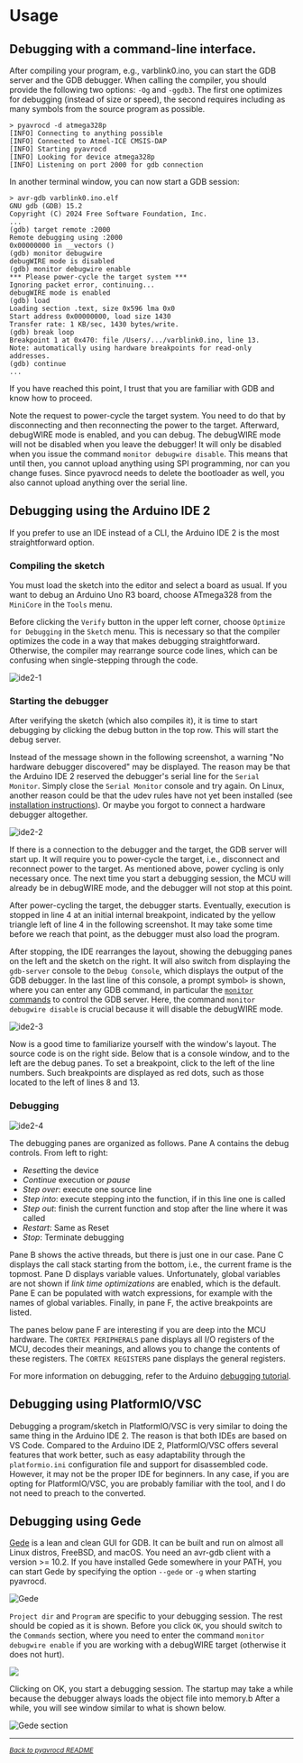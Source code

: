 # Usage

## Debugging with a command-line interface.

After compiling your program, e.g., varblink0.ino, you can start the GDB server and the GDB debugger. When calling the compiler, you should provide the following two options: `-Og` and `-ggdb3`. The first one optimizes for debugging (instead of size or speed), the second requires including as many symbols from the source program as possible.

```
> pyavrocd -d atmega328p
[INFO] Connecting to anything possible
[INFO] Connected to Atmel-ICE CMSIS-DAP
[INFO] Starting pyavrocd
[INFO] Looking for device atmega328p
[INFO] Listening on port 2000 for gdb connection

```

In another terminal window, you can now start a GDB session:

```
> avr-gdb varblink0.ino.elf
GNU gdb (GDB) 15.2
Copyright (C) 2024 Free Software Foundation, Inc.
...
(gdb) target remote :2000
Remote debugging using :2000
0x00000000 in __vectors ()
(gdb) monitor debugwire
debugWIRE mode is disabled
(gdb) monitor debugwire enable
*** Please power-cycle the target system ***
Ignoring packet error, continuing...
debugWIRE mode is enabled
(gdb) load
Loading section .text, size 0x596 lma 0x0
Start address 0x00000000, load size 1430
Transfer rate: 1 KB/sec, 1430 bytes/write.
(gdb) break loop
Breakpoint 1 at 0x470: file /Users/.../varblink0.ino, line 13.
Note: automatically using hardware breakpoints for read-only addresses.
(gdb) continue
...
```

If you have reached this point, I trust that you are familiar with GDB and know how to proceed.

Note the request to power-cycle the target system. You need to do that by disconnecting and then reconnecting the power to the target. Afterward, debugWIRE mode is enabled, and you can debug. The debugWIRE mode will not be disabled when you leave the debugger! It will only be disabled when you issue the command `monitor debugwire disable`.  This means that until then, you cannot upload anything using SPI programming, nor can you change fuses. Since pyavrocd needs to delete the bootloader as well, you also cannot upload anything over the serial line.

## Debugging using the Arduino IDE 2

If you prefer to use an IDE instead of a CLI, the Arduino IDE 2 is the most straightforward option.

### Compiling the sketch

You must load the sketch into the editor and select a board as usual. If you want to debug an Arduino Uno R3 board, choose ATmega328 from the `MiniCore` in the `Tools` menu.

Before clicking the `Verify` button in the upper left corner, choose `Optimize for Debugging` in the `Sketch` menu. This is necessary so that the compiler optimizes the code in a way that makes debugging straightforward. Otherwise, the compiler may rearrange source code lines, which can be confusing when single-stepping through the code.

![ide2-1](https://raw.githubusercontent.com/felias-fogg/pyavrocd/refs/heads/main/docs/pics/ide2-1.png)

### Starting the debugger

After verifying the sketch (which also compiles it), it is time to start debugging by clicking the debug button in the top row. This will start the debug server.

Instead of the message shown in the following screenshot, a warning "No hardware debugger discovered" may be displayed. The reason may be that the Arduino IDE 2 reserved the debugger's serial line for the `Serial Monitor`. Simply close the `Serial Monitor` console and try again. On Linux, another reason could be that the udev rules have not yet been installed (see [installation instructions](https://github.com/felias-fogg/pyavrocd/blob/main/INSTALL.md)). Or maybe you forgot to connect a hardware debugger altogether.

![ide2-2](https://raw.githubusercontent.com/felias-fogg/pyavrocd/refs/heads/main/docs/pics/ide2-2.png)

If there is a connection to the debugger and the target, the GDB server will start up. It will require you to power-cycle the target, i.e., disconnect and reconnect power to the target. As mentioned above, power cycling is only necessary once. The next time you start a debugging session, the MCU will already be in debugWIRE mode, and the debugger will not stop at this point.

After power-cycling the target, the debugger starts. Eventually, execution is stopped in line 4 at an initial internal breakpoint, indicated by the yellow triangle left of line 4 in the following screenshot. It may take some time before we reach that point, as the debugger must also load the program.

After stopping, the IDE rearranges the layout, showing the debugging panes on the left and the sketch on the right. It will also switch from displaying the `gdb-server` console to the `Debug Console`, which displays the output of the GDB debugger. In the last line of this console, a prompt symbol`>` is shown, where you can enter any GDB command, in particular the [`monitor` commands](https://github.com/felias-fogg/pyavrocd/blob/main/docs/monitor-commands.md) to control the GDB server. Here, the command `monitor debugwire disable` is crucial because it will disable the debugWIRE mode.

![ide2-3](https://raw.githubusercontent.com/felias-fogg/pyavrocd/refs/heads/main/docs/pics/ide2-3.png)

Now is a good time to familiarize yourself with the window's layout. The source code is on the right side. Below that is a console window, and to the left are the debug panes. To set a breakpoint, click to the left of the line numbers. Such breakpoints are displayed as red dots, such as those located to the left of lines 8 and 13.

### Debugging

![ide2-4](https://raw.githubusercontent.com/felias-fogg/pyavrocd/refs/heads/main/docs/pics/ide2-4.png)

The debugging panes are organized as follows. Pane A contains the debug controls. From left to right:

- *Reset*ting the device
- *Continue* execution or *pause*
- *Step over*: execute one source line
- *Step into*: execute stepping into the function, if in this line one is called
- *Step out*: finish the current function and stop after the line where it was called
- *Restart*: Same as Reset
- *Stop*: Terminate debugging

Pane B shows the active threads, but there is just one in our case. Pane C displays the call stack starting from the bottom, i.e., the current frame is the topmost. Pane D displays variable values. Unfortunately, global variables are not shown if *link time optimizations* are enabled, which is the default. Pane E can be populated with watch expressions, for example with the names of global variables.  Finally, in pane F, the active breakpoints are listed.

The panes below pane F are interesting if you are deep into the MCU hardware. The `CORTEX PERIPHERALS` pane displays all I/O registers of the MCU, decodes their meanings, and allows you to change the contents of these registers. The `CORTEX REGISTERS` pane displays the general registers.

For more information on debugging, refer to the Arduino [debugging tutorial](https://docs.arduino.cc/software/ide-v2/tutorials/ide-v2-debugger/).

## Debugging using PlatformIO/VSC

Debugging a program/sketch in PlatformIO/VSC is very similar to doing the same thing in the Arduino IDE 2. The reason is that both IDEs are based on VS Code. Compared to the Arduino IDE 2, PlatformIO/VSC offers several features that work better, such as easy adaptability through the `platformio.ini` configuration file and support for disassembled code. However, it may not be the proper IDE for beginners. In any case, if you are opting for PlatformIO/VSC, you are probably familiar with the tool, and I do not need to preach to the converted.

## Debugging using Gede

[Gede](https://github.com/jhn98032/gede) is a lean and clean GUI for GDB. It can be built and run on almost all Linux distros, FreeBSD, and macOS. You need an avr-gdb client with a version >= 10.2. If you have installed Gede somewhere in your PATH, you can start Gede by specifying the option `--gede` or `-g` when starting pyavrocd.

![Gede](https://raw.githubusercontent.com/felias-fogg/pyavrocd/refs/heads/main/docs/pics/gede.png)

`Project dir` and `Program` are specific to your debugging session. The rest should be copied as it is shown. Before you click `OK`, you should switch to the `Commands` section, where you need to enter the command `monitor debugwire enable` if you are working with a debugWIRE target (otherwise it does not hurt).

![ ](https://raw.githubusercontent.com/felias-fogg/pyavrocd/refs/heads/main/docs/pics/gede-cmds.png)

Clicking on OK, you start a debugging session. The startup may take a while because the debugger always loads the object file into memory.b After a while, you will see window similar to what is shown below.

![Gede section](https://raw.githubusercontent.com/felias-fogg/pyavrocd/refs/heads/main/docs/pics/gede-window.png)

------

[<small><i>Back to pyavrocd README</i></small>](https://github.com/felias-fogg/pyavrocd/blob/main/README.md)

